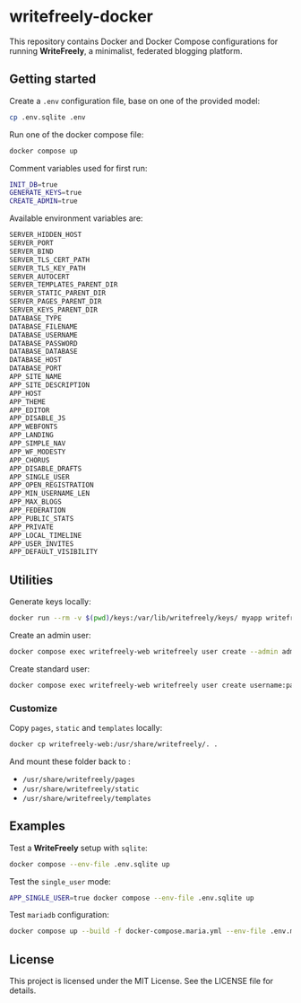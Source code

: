 # writefreely-docker

This repository contains Docker and Docker Compose configurations for running __WriteFreely__, a minimalist, federated blogging platform.

## Getting started

Create a `.env` configuration file, base on one of the provided model:
```sh
cp .env.sqlite .env
```

Run one of the docker compose file:
```sh
docker compose up
```

Comment variables used for first run:
```sh
INIT_DB=true
GENERATE_KEYS=true
CREATE_ADMIN=true
```

Available environment variables are:
```sh
SERVER_HIDDEN_HOST
SERVER_PORT
SERVER_BIND
SERVER_TLS_CERT_PATH
SERVER_TLS_KEY_PATH
SERVER_AUTOCERT
SERVER_TEMPLATES_PARENT_DIR
SERVER_STATIC_PARENT_DIR
SERVER_PAGES_PARENT_DIR
SERVER_KEYS_PARENT_DIR
DATABASE_TYPE
DATABASE_FILENAME
DATABASE_USERNAME
DATABASE_PASSWORD
DATABASE_DATABASE
DATABASE_HOST
DATABASE_PORT
APP_SITE_NAME
APP_SITE_DESCRIPTION
APP_HOST
APP_THEME
APP_EDITOR
APP_DISABLE_JS
APP_WEBFONTS
APP_LANDING
APP_SIMPLE_NAV
APP_WF_MODESTY
APP_CHORUS
APP_DISABLE_DRAFTS
APP_SINGLE_USER
APP_OPEN_REGISTRATION
APP_MIN_USERNAME_LEN
APP_MAX_BLOGS
APP_FEDERATION
APP_PUBLIC_STATS
APP_PRIVATE
APP_LOCAL_TIMELINE
APP_USER_INVITES
APP_DEFAULT_VISIBILITY
```

## Utilities

Generate keys locally:
```sh
docker run --rm -v $(pwd)/keys:/var/lib/writefreely/keys/ myapp writefreely keys generate
```

Create an admin user:
```sh 
docker compose exec writefreely-web writefreely user create --admin admin:password
```

Create standard user:
```sh
docker compose exec writefreely-web writefreely user create username:password
```

### Customize

Copy `pages`, `static` and `templates` locally:
```sh
docker cp writefreely-web:/usr/share/writefreely/. .
```
And mount these folder back to :
- `/usr/share/writefreely/pages`
- `/usr/share/writefreely/static`
- `/usr/share/writefreely/templates`

## Examples
Test a __WriteFreely__ setup with `sqlite`:
```sh
docker compose --env-file .env.sqlite up
```

Test the `single_user` mode:
```sh
APP_SINGLE_USER=true docker compose --env-file .env.sqlite up
```

Test `mariadb` configuration:
```sh
docker compose up --build -f docker-compose.maria.yml --env-file .env.maria
```

## License

This project is licensed under the MIT License. See the LICENSE file for details.